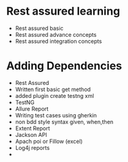 #  Rest assured learning

- Rest assured basic
- Rest assured advance concepts
- Rest assured integration concepts

# Adding Dependencies
- Rest Assured
- Written first basic get method
- added plugin create testng xml 
- TestNG
- Allure Report
- Writing test cases using gherkin
- non bdd style syntax given, when,then
- Extent Report
- Jackson API
- Apach poi or Fillow (excel)
- Log4j reports
- 